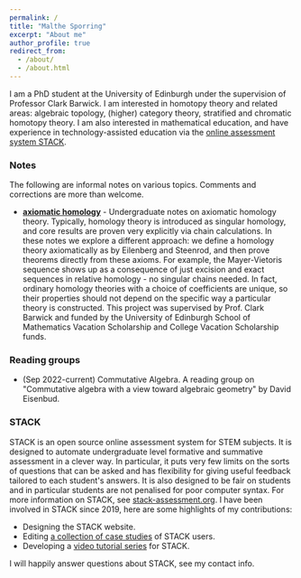 ```yaml
---
permalink: /
title: "Malthe Sporring"
excerpt: "About me"
author_profile: true
redirect_from: 
  - /about/
  - /about.html
---
```


I am a PhD student at the University of Edinburgh under the supervision of Professor Clark Barwick. I am interested in homotopy theory and related areas: algebraic topology, (higher) category theory, stratified and chromatic homotopy theory. I am also interested in mathematical education, and have experience in technology-assisted education via the [online assessment system STACK](https://stack-assessment.org/).

### Notes
The following are informal notes on various topics. Comments and corrections are more than welcome.
* [**axiomatic homology**](https://raw.githubusercontent.com/malthefogsporring/homology/main/main.pdf) - Undergraduate notes on axiomatic homology theory. Typically, homology theory is introduced as singular homology, and core results are proven very explicitly via chain calculations. In these notes we explore a different approach: we define a homology theory axiomatically as by Eilenberg and Steenrod, and then prove theorems directly from these axioms. For example, the Mayer-Vietoris sequence shows up as a consequence of just excision and exact sequences in relative homology - no singular chains needed. In fact, ordinary homology theories with a choice of coefficients are unique, so their properties should not depend on the specific way a particular theory is constructed. This project was supervised by Prof. Clark Barwick and funded by the University of Edinburgh School of Mathematics Vacation Scholarship and College Vacation Scholarship funds.

### Reading groups
* (Sep 2022-current) Commutative Algebra. A reading group on "Commutative algebra with a view toward algebraic geometry" by David Eisenbud.

### STACK
STACK is an open source online assessment system for STEM subjects. It is designed to automate undergraduate level formative and summative assessment in a clever way. In particular, it puts very few limits on the sorts of questions that can be asked and has flexibility for giving useful feedback tailored to each student's answers. It is also designed to be fair on students and in particular students are not penalised for poor computer syntax. For more information on STACK, see [stack-assessment.org](https://stack-assessment.org/). I have been involved in STACK since 2019, here are some highlights of my contributions:
* Designing the STACK website.
* Editing [a collection of case studies](https://docs.stack-assessment.org/content/2019-cate-case-studies.pdf) of STACK users.
* Developing a [video tutorial series](http://docs.stack-assessment.org/en/Authoring/Authoring_quick_start/) for STACK.

I will happily answer questions about STACK, see my contact info.
